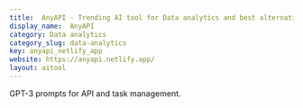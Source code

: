 ```yaml
---
title:  AnyAPI - Trending AI tool for Data analytics and best alternatives
display_name:  AnyAPI
category: Data analytics
category_slug: data-analytics
key: anyapi_netlify_app
website: https://anyapi.netlify.app/
layout: aitool
---
```


GPT-3 prompts for API and task management.
